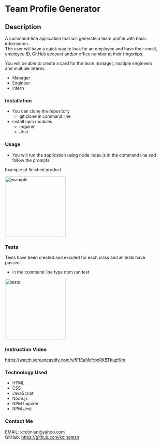 # Team Profile Generator

## **Description**
A command-line application that will generate a team profile with basic information.  
The user will have a quick way to look for an employee and have their email, employee ID, GitHub account and/or office number at their fingertips.  

You will be able to create a card for the team manager, multiple engineers and multiple interns.  
  - Manager 
  - Engineer 
  - Intern 

### **Installation**
- You can clone the repository 
  - git clone in command line 
- Install npm modules 
  - Inquirer 
  - Jest 

### **Usage**
- You will run the application using node index.js in the command line and follow the prompts. 

Example of finished product

<img width="200" alt="example" src="https://user-images.githubusercontent.com/93087116/153775146-8499a764-10e7-4811-9c5b-db1274879bd5.png">

### **Tests**
Tests have been created and excuted for each class and all tests have passed.  
- In the command line type npm run test

<img width="200" alt="tests" src="https://user-images.githubusercontent.com/93087116/153775239-2be09007-fab9-4feb-bae6-99b78a70eb84.png">

### **Instruction Video**
https://watch.screencastify.com/v/fFfEaMdYpxRKBTkuzfKm

### **Technology Used**
- HTML 
- CSS 
- JavaScript 
- Node.js 
- NPM Inquirer 
- NPM Jest 

### **Contact Me**
EMAIL: kcdonlan@yahoo.com  
GitHub: https://github.com/kdingman

